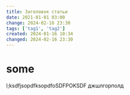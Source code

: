 ```yaml
---
title: Заголовок статьи
date: 2021-01-01 03:00
change: 2024-02-16 23:30
tags: ['tag1', 'tag2']
created: 2024-01-16 10:34
changed: 2024-02-16 23:30
---
```

# some
l;ksdfjsopdfksopdfoSDFPOKSDF
джшлгорполд
